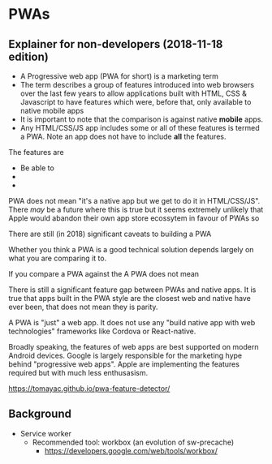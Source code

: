 # PWAs

## Explainer for non-developers (2018-11-18 edition)

* A Progressive web app (PWA for short) is a marketing term
* The term describes a group of features introduced into web browsers over the last few years to allow applications built with HTML, CSS & Javascript to have features which were, before that, only available to native mobile apps
* It is important to note that the comparison is against native **mobile** apps.
* Any HTML/CSS/JS app includes some or all of these features is termed a PWA. Note an app does not have to include **all** the features.

The features are

* Be able to
*
*

PWA does not mean "it's a native app but we get to do it in HTML/CSS/JS". There _may_ be a future where this is true but it seems extremely unlikely that Apple would abandon their own app store ecossytem in favour of PWAs so


There are still (in 2018) significant caveats to building a PWA

Whether you think a PWA is a good technical solution depends largely on what you are comparing it to.

If you compare a PWA against the
A PWA does not mean

There is still a significant feature gap between PWAs and native apps. It is true that apps built in the PWA style are the closest web and native have ever been, that does not mean they is parity.

A PWA is "just" a web app. It does not use any "build native app with web technologies" frameworks like Cordova or React-native.

Broadly speaking, the features of web apps are best supported on modern Android devices. Google is largely responsible for the marketing hype behind "progressive web apps". Apple are implementing the features required but with much less enthusasism.



https://tomayac.github.io/pwa-feature-detector/

## Background

* Service worker
    * Recommended tool: workbox (an evolution of sw-precache)
        * https://developers.google.com/web/tools/workbox/
